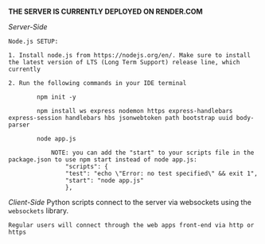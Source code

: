 **THE SERVER IS CURRENTLY DEPLOYED ON RENDER.COM**


*Server-Side*

    Node.js SETUP:

    1. Install node.js from https://nodejs.org/en/. Make sure to install the latest version of LTS (Long Term Support) release line, which currently

    2. Run the following commands in your IDE terminal

            npm init -y

            npm install ws express nodemon https express-handlebars express-session handlebars hbs jsonwebtoken path bootstrap uuid body-parser

            node app.js

                NOTE: you can add the "start" to your scripts file in the package.json to use npm start instead of node app.js:
                    "scripts": {
                    "test": "echo \"Error: no test specified\" && exit 1",
                    "start": "node app.js"
                    },

*Client-Side*
    Python scripts connect to the server via  websockets using the `websockets` library. 

    Regular users will connect through the web apps front-end via http or https




